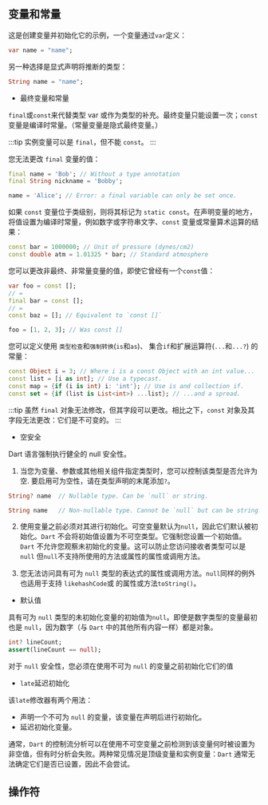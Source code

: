 ## 变量和常量

这是创建变量并初始化它的示例，一个变量通过`var`定义：

```dart
var name = "name";
```

另一种选择是显式声明将推断的类型：

```dart
String name = "name";
```

- 最终变量和常量

`final`或`const`来代替类型 var 或作为类型的补充。最终变量只能设置一次；`const` 变量是编译时常量。（常量变量是隐式最终变量。）

:::tip
实例变量可以是 `final`，但不能 `const`。
:::

您无法更改 `final` 变量的值：

```dart
final name = 'Bob'; // Without a type annotation
final String nickname = 'Bobby';

name = 'Alice'; // Error: a final variable can only be set once.
```

如果 `const` 变量位于类级别，则将其标记为 `static const`。在声明变量的地方，将值设置为编译时常量，例如数字或字符串文字、`const` 变量或常量算术运算的结果：

```dart
const bar = 1000000; // Unit of pressure (dynes/cm2)
const double atm = 1.01325 * bar; // Standard atmosphere
```

您可以更改非最终、非常量变量的值，即使它曾经有一个`const`值：

```dart
var foo = const [];
// =
final bar = const [];
// =
const baz = []; // Equivalent to `const []`

foo = [1, 2, 3]; // Was const []
```

您可以定义使用 `类型检查`和`强制转换`(`is`和`as`)、 集合`if`和扩展运算符(`...`和`...?`) 的常量：

```dart
const Object i = 3; // Where i is a const Object with an int value...
const list = [i as int]; // Use a typecast.
const map = {if (i is int) i: 'int'}; // Use is and collection if.
const set = {if (list is List<int>) ...list}; // ...and a spread.
```

:::tip
虽然 `final` 对象无法修改，但其字段可以更改。相比之下，`const` 对象及其字段无法更改：它们是不可变的。
:::

- 空安全

Dart 语言强制执行健全的 null 安全性。

1. 当您为变量、参数或其他相关组件指定类型时，您可以控制该类型是否允许为空. 要启用可为空性，请在类型声明的末尾添加`?`。

```dart
String? name  // Nullable type. Can be `null` or string.

String name   // Non-nullable type. Cannot be `null` but can be string.
```

2. 使用变量之前必须对其进行初始化。可空变量默认为`null`，因此它们默认被初始化。`Dart` 不会将初始值设置为不可空类型。它强制您设置一个初始值。`Dart` 不允许您观察未初始化的变量。这可以防止您访问接收者类型可以是`null` 但`null`不支持所使用的方法或属性的属性或调用方法。

3. 您无法访问具有可为 `null` 类型的表达式的属性或调用方法。`null`同样的例外也适用于支持 `likehashCode`或 的属性或方法`toString()`。

- 默认值

具有可为 `null` 类型的未初始化变量的初始值为`null`。即使是数字类型的变量最初也是 `null`，因为数字（与 `Dart` 中的其他所有内容一样）都是对象。

```dart
int? lineCount;
assert(lineCount == null);
```

对于 `null` 安全性，您必须在使用不可为 `null` 的变量之前初始化它们的值

- `late`延迟初始化

该`late`修改器有两个用法：

- 声明一个不可为 `null` 的变量，该变量在声明后进行初始化。
- 延迟初始化变量。

通常，`Dart` 的控制流分析可以在使用不可空变量之前检测到该变量何时被设置为非空值，但有时分析会失败。两种常见情况是顶级变量和实例变量：`Dart` 通常无法确定它们是否已设置，因此不会尝试。

## 操作符
